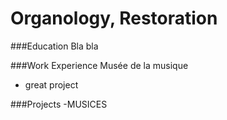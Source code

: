 # Organology, Restoration

###Education
Bla bla

###Work Experience
Musée de la musique
- great project

###Projects
-MUSICES
